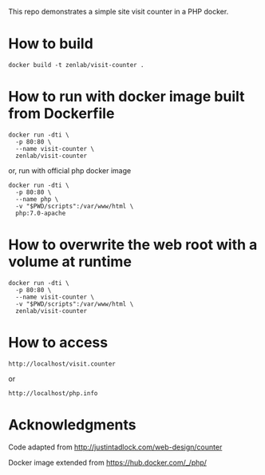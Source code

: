 This repo demonstrates a simple site visit counter in a PHP docker.

# How to build
```
docker build -t zenlab/visit-counter .
```

# How to run with docker image built from Dockerfile
```
docker run -dti \
  -p 80:80 \
  --name visit-counter \
  zenlab/visit-counter
```
or, run with official php docker image
```
docker run -dti \
  -p 80:80 \
  --name php \
  -v "$PWD/scripts":/var/www/html \
  php:7.0-apache
```

# How to overwrite the web root with a volume at runtime
```
docker run -dti \
  -p 80:80 \
  --name visit-counter \
  -v "$PWD/scripts":/var/www/html \
  zenlab/visit-counter
```

# How to access
```
http://localhost/visit.counter
```
or
```
http://localhost/php.info
```

# Acknowledgments

Code adapted from http://justintadlock.com/web-design/counter

Docker image extended from https://hub.docker.com/_/php/
